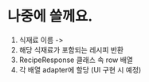 # 나중에 쓸께요.
1. 식재료 이름 ->
2. 해당 식재료가 포함되는 레시피 반환
3. RecipeResponse 클래스 속 row 배열
4. 각 배열 adapter에 할당 (UI 구현 시 예정)